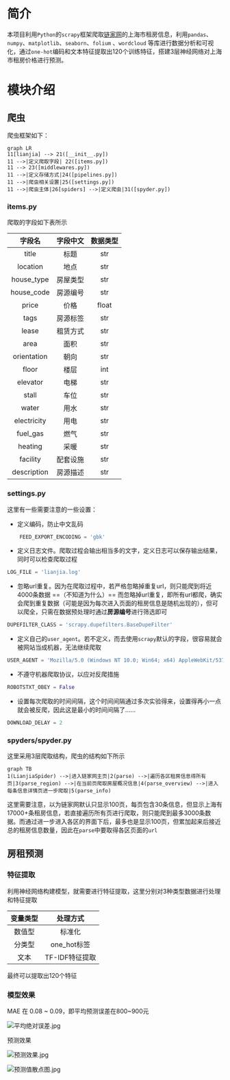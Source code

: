# 简介

本项目利用`Python`的`scrapy`框架爬取[链家网](https://sh.lianjia.com/zufang/)的上海市租房信息，利用`pandas`、`numpy`、`matplotlib`、`seaborn`、`folium` 、`wordcloud` 等库进行数据分析和可视化，通过`one-hot`编码和文本特征提取出120个训练特征，搭建3层神经网络对上海市租房价格进行预测。

# 模块介绍

## 爬虫

爬虫框架如下：

```mermaid
graph LR
11[lianjia] --> 21([__init__.py])
11 -->|定义爬取字段| 22([items.py])
11 --> 23([middlewares.py])
11 -->|定义存储方式|24([pipelines.py])
11 -->|爬虫相关设置|25([settings.py])
11 -->|爬虫主体|26[spiders] -->|定义爬虫|31([spyder.py])
```

### items.py

爬取的字段如下表所示

|  字段名  | 字段中文 | 数据类型 |
| :---------: | :----------: | :----------: |
|    title    |    标题    |     str     |
|  location  |    地点    |     str     |
| house_type | 房屋类型 |     str     |
| house_code | 房源编号 |     str     |
|    price    |    价格    |    float    |
|    tags    | 房源标签 |     str     |
|    lease    | 租赁方式 |     str     |
|    area    |    面积    |     str     |
| orientation |    朝向    |     str     |
|    floor    |    楼层    |     int     |
|  elevator  |    电梯    |     str     |
|    stall    |    车位    |     str     |
|    water    |    用水    |     str     |
| electricity |    用电    |     str     |
|  fuel_gas  |    燃气    |     str     |
|   heating   |    采暖    |     str     |
|  facility  | 配套设施 |     str     |
| description | 房源描述 |     str     |

### settings.py

这里有一些需要注意的一些设置：

* 定义编码，防止中文乱码

```python
	FEED_EXPORT_ENCODING = 'gbk'
```

* 定义日志文件。爬取过程会输出相当多的文字，定义日志可以保存输出结果，同时可以检查爬取过程

```python
LOG_FILE = 'lianjia.log'
```

* 忽略url重复。因为在爬取过程中，若严格忽略掉重复url，则只能爬到将近4000条数据 ==（不知道为什么）== 而忽略掉url重复，即所有url都爬，确实会爬到重复数据（可能是因为每次进入页面的租房信息是随机出现的），但可以爬全，只需在数据预处理时通过**房源编号**进行筛选即可

```python
DUPEFILTER_CLASS = 'scrapy.dupefilters.BaseDupeFilter'
```

* 定义自己的`user_agent`。若不定义，而去使用`scrapy`默认的字段，很容易就会被网站当成机器，无法继续爬取

```python
USER_AGENT = 'Mozilla/5.0 (Windows NT 10.0; Win64; x64) AppleWebKit/537.36 (KHTML, like Gecko) Chrome/86.0.4240.198 Safari/537.36'
```

* 不遵守机器爬取协议，以应对反爬措施

```python
ROBOTSTXT_OBEY = False
```

* 设置每次爬取的时间间隔，这个时间间隔通过多次实验得来，设置得再小一点就会被反爬，因此这是最小的时间间隔了……

```python
DOWNLOAD_DELAY = 2
```

### spyders/spyder.py

这里采用3层爬取结构，爬虫的结构如下所示

```mermaid
graph TB
1(LianjiaSpider) -->|进入链家网主页|2(parse) -->|遍历各区租房信息得所有页|3(parse_region) -->|在当前页爬取房屋概况信息|4(parse_overview) -->|进入每条信息详情页进一步爬取|5(parse_info)
```

这里需要注意，以为链家网默认只显示100页，每页包含30条信息，但显示上海有17000+条租房信息，若直接遍历所有页进行爬取，则只能爬到最多3000条数据。而通过进一步进入各区的界面下后，最多也是显示100页，但累加起来后接近总的租房信息数量，因此在`parse`中要取得各区页面的`url`

## 房租预测

### 特征提取

利用神经网络构建模型，就需要进行特征提取，这里分别对3种类型数据进行处理和特征提取

| 变量类型 |    处理方式    |
| :----------: | :----------------: |
|  数值型  |     标准化     |
|  分类型  |   one_hot标签   |
|    文本    | TF-IDF特征提取 |

最终可以提取出120个特征

### 模型效果

MAE 在 0.08 ~ 0.09，即平均预测误差在800~900元

![平均绝对误差.jpg](assets/20201210200330-am3srcq-平均绝对误差.jpg)

预测效果

![预测效果.jpg](assets/20201210200033-jvxxewg-预测效果.jpg)

![预测值散点图.jpg](assets/20201210200038-7qgq29g-预测值散点图.jpg)